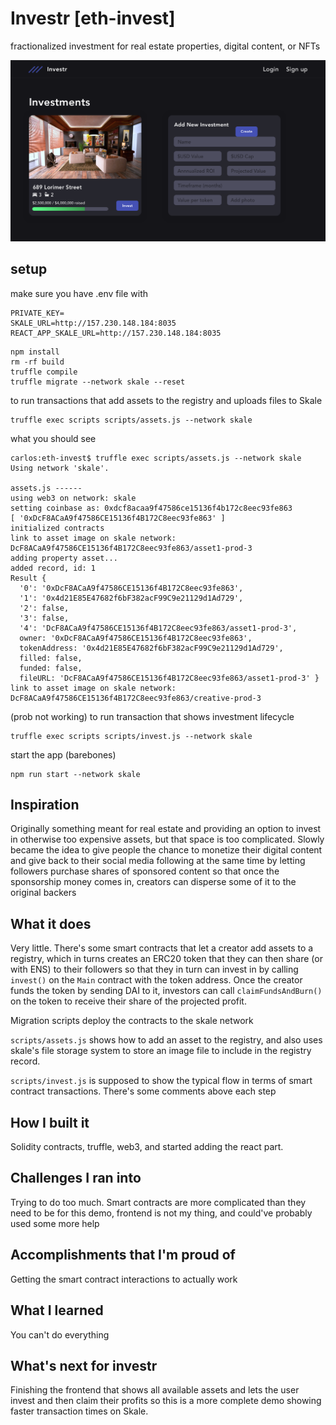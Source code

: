 # Investr [eth-invest]

fractionalized investment for real estate properties, digital content, or NFTs

![dash](public/investr.png)

## setup
make sure you have .env file with
```
PRIVATE_KEY=
SKALE_URL=http://157.230.148.184:8035
REACT_APP_SKALE_URL=http://157.230.148.184:8035
```

```
npm install
rm -rf build
truffle compile
truffle migrate --network skale --reset
```

to run transactions that add assets to the registry and uploads files to Skale
```
truffle exec scripts scripts/assets.js --network skale
```

what you should see
```
carlos:eth-invest$ truffle exec scripts/assets.js --network skale
Using network 'skale'.

assets.js ------
using web3 on network: skale
setting coinbase as: 0xdcf8acaa9f47586ce15136f4b172c8eec93fe863
[ '0xDcF8ACaA9f47586CE15136f4B172C8eec93fe863' ]
initialized contracts
link to asset image on skale network: DcF8ACaA9f47586CE15136f4B172C8eec93fe863/asset1-prod-3
adding property asset...
added record, id: 1
Result {
  '0': '0xDcF8ACaA9f47586CE15136f4B172C8eec93fe863',
  '1': '0x4d21E85E47682f6bF382acF99C9e21129d1Ad729',
  '2': false,
  '3': false,
  '4': 'DcF8ACaA9f47586CE15136f4B172C8eec93fe863/asset1-prod-3',
  owner: '0xDcF8ACaA9f47586CE15136f4B172C8eec93fe863',
  tokenAddress: '0x4d21E85E47682f6bF382acF99C9e21129d1Ad729',
  filled: false,
  funded: false,
  fileURL: 'DcF8ACaA9f47586CE15136f4B172C8eec93fe863/asset1-prod-3' }
link to asset image on skale network: DcF8ACaA9f47586CE15136f4B172C8eec93fe863/creative-prod-3
```

(prob not working) to run transaction that shows investment lifecycle
```
truffle exec scripts scripts/invest.js --network skale
```

start the app (barebones)
```
npm run start --network skale
```

## Inspiration
Originally something meant for real estate and providing an option to invest in otherwise too expensive assets, but that space is too complicated. Slowly became the idea to give people the chance to monetize their digital content and give back to their social media following at the same time by letting followers purchase shares of sponsored content so that once the sponsorship money comes in, creators can disperse some of it to the original backers

## What it does
Very little. There's some smart contracts that let a creator add assets to a registry, which in turns creates an ERC20 token that they can then share (or with ENS) to their followers so that they in turn can invest in by calling `invest()` on the `Main` contract with the token address. Once the creator funds the token by sending DAI to it, investors can call `claimFundsAndBurn()` on the token to receive their share of the projected profit.

Migration scripts deploy the contracts to the skale network

`scripts/assets.js` shows how to add an asset to the registry, and also uses skale's file storage system to store an image file to include in the registry record.

`scripts/invest.js` is supposed to show the typical flow in terms of smart contract transactions. There's some comments above each step

## How I built it
Solidity contracts, truffle, web3, and started adding the react part.

## Challenges I ran into
Trying to do too much. Smart contracts are more complicated than they need to be for this demo, frontend is not my thing, and could've probably used some more help

## Accomplishments that I'm proud of
Getting the smart contract interactions to actually work

## What I learned
You can't do everything

## What's next for investr
Finishing the frontend that shows all available assets and lets the user invest and then claim their profits so this is a more complete demo showing faster transaction times on Skale.
